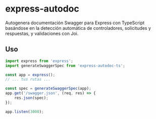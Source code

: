 # express-autodoc

Autogenera documentación Swagger para Express con TypeScript basándose en la detección automática de controladores, solicitudes y respuestas, y validaciones con Joi.

## Uso

```typescript
import express from 'express';
import generateSwaggerSpec from 'express-autodoc-ts';

const app = express();
// ... tus rutas ...

const spec = generateSwaggerSpec(app);
app.get('/swagger.json', (req, res) => {
    res.json(spec);
});

app.listen(3000);

